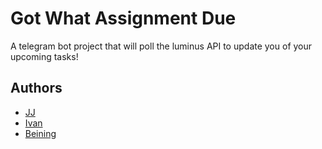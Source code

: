 # Got What Assignment Due
A telegram bot project that will poll the luminus API to update you of your upcoming tasks!

## Authors
- [JJ](https://github.com/Jaimeloeuf)
- [Ivan](https://github.com/ivanteejj)
- [Beining](https://github.com/dearvae)
